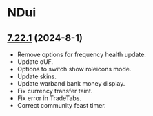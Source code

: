 # NDui

## [7.22.1](https://github.com/siweia/NDui/tree/7.22.1) (2024-8-1)

- Remove options for frequency health update.
- Update oUF.
- Options to switch show roleicons mode.
- Update skins.
- Update warband bank money display.
- Fix currency transfer taint.
- Fix error in TradeTabs.
- Correct community feast timer.